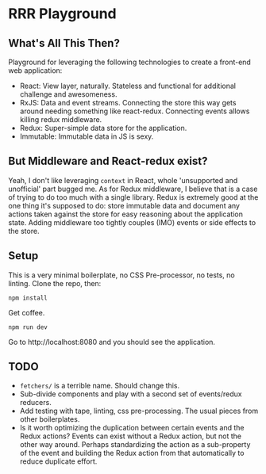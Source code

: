 # RRR Playground

## What's All This Then?

Playground for leveraging the following technologies to create a front-end web application:

* React: View layer, naturally. Stateless and functional for additional challenge and awesomeness.
* RxJS: Data and event streams. Connecting the store this way gets around needing something like react-redux. Connecting events allows killing redux middleware.
* Redux: Super-simple data store for the application.
* Immutable: Immutable data in JS is sexy.

## But Middleware and React-redux exist?

Yeah, I don't like leveraging `context` in React, whole 'unsupported and unofficial' part bugged me. As for Redux middleware, I believe that is a case of trying to do too much with a single library. Redux is extremely good at the one thing it's supposed to do: store immutable data and document any actions taken against the store for easy reasoning about the application state. Adding middleware too tightly couples (IMO) events or side effects to the store.

## Setup

This is a very minimal boilerplate, no CSS Pre-processor, no tests, no linting. Clone the repo, then:

```shell
npm install
```

Get coffee.

```shell
npm run dev
```

Go to http://localhost:8080 and you should see the application.

## TODO

* `fetchers/` is a terrible name. Should change this.
* Sub-divide components and play with a second set of events/redux reducers.
* Add testing with tape, linting, css pre-processing. The usual pieces from other boilerplates.
* Is it worth optimizing the duplication between certain events and the Redux actions? Events can exist without a Redux action, but not the other way around. Perhaps standardizing the action as a sub-property of the event and building the Redux action from that automatically to reduce duplicate effort.
